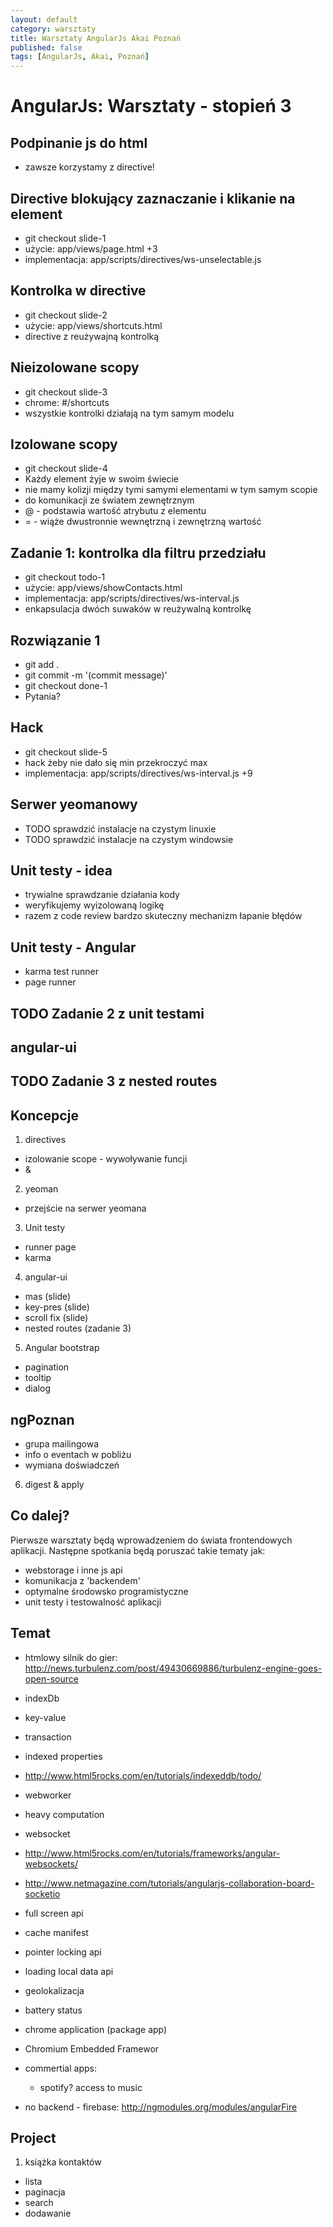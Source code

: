 ```yaml
---
layout: default
category: warsztaty
title: Warsztaty AngularJs Akai Poznań
published: false
tags: [AngularJs, Akai, Poznań]
---
```

# AngularJs: Warsztaty - stopień 3


## Podpinanie js do html
* zawsze korzystamy z directive!

## Directive blokujący zaznaczanie i klikanie na element
* git checkout slide-1
* użycie: app/views/page.html +3
* implementacja: app/scripts/directives/ws-unselectable.js

## Kontrolka w directive
* git checkout slide-2
* użycie: app/views/shortcuts.html
* directive z reużywajną kontrolką

## Nieizolowane scopy
* git checkout slide-3
* chrome: #/shortcuts
* wszystkie kontrolki działają na tym samym modelu

## Izolowane scopy
* git checkout slide-4
* Każdy element żyje w swoim świecie
* nie mamy kolizji między tymi samymi elementami w tym samym scopie
* do komunikacji ze światem zewnętrznym
 * @ - podstawia wartość atrybutu z elementu
 * = - wiąże dwustronnie wewnętrzną i zewnętrzną wartość

## Zadanie 1: kontrolka dla filtru przedziału
* git checkout todo-1
* użycie: app/views/showContacts.html
* implementacja: app/scripts/directives/ws-interval.js
* enkapsulacja dwóch suwaków w reużywalną kontrolkę

## Rozwiązanie 1
* git add .
* git commit -m '(commit message)'
* git checkout done-1
* Pytania?

## Hack
* git checkout slide-5
* hack żeby nie dało się min przekroczyć max
* implementacja: app/scripts/directives/ws-interval.js +9


## Serwer yeomanowy
* TODO sprawdzić instalacje na czystym linuxie
* TODO sprawdzić instalacje na czystym windowsie

## Unit testy - idea
* trywialne sprawdzanie działania kody
* weryfikujemy wyizolowaną logikę
* razem z code review bardzo skuteczny mechanizm łapanie błędów

## Unit testy - Angular
* karma test runner
* page runner

## TODO Zadanie 2 z unit testami

## angular-ui

## TODO Zadanie 3 z nested routes



## Koncepcje
1. directives
 * izolowanie scope - wywoływanie funcji
  * &
2. yeoman
 * przejście na serwer yeomana

3. Unit testy
 * runner page
 * karma
4. angular-ui
 * mas (slide)
 * key-pres (slide)
 * scroll fix (slide)
 * nested routes (zadanie 3)
5. Angular bootstrap
 * pagination
 * tooltip
 * dialog

## ngPoznan
* grupa mailingowa
* info o eventach w pobliżu
* wymiana doświadczeń


6. digest & apply



## Co dalej?

Pierwsze warsztaty będą wprowadzeniem do świata frontendowych aplikacji. Następne spotkania będą poruszać takie tematy jak:

* webstorage i inne js api
* komunikacja z 'backendem'
* optymalne środowsko programistyczne
* unit testy i testowalność aplikacji

## Temat 
* htmlowy silnik do gier:
http://news.turbulenz.com/post/49430669886/turbulenz-engine-goes-open-source

* indexDb
 * key-value
 * transaction
 * indexed properties
 * http://www.html5rocks.com/en/tutorials/indexeddb/todo/
* webworker
 * heavy computation
* websocket
 * http://www.html5rocks.com/en/tutorials/frameworks/angular-websockets/
 * http://www.netmagazine.com/tutorials/angularjs-collaboration-board-socketio

* full screen api
* cache manifest

* pointer locking api
* loading local data api
* geolokalizacja
* battery status
* chrome application (package app)
* Chromium Embedded Framewor
* commertial apps:
  * spotify? access to music
* no backend - firebase:
 http://ngmodules.org/modules/angularFire

## Project
1. książka kontaktów
 * lista
 * paginacja
 * search
 * dodawanie
